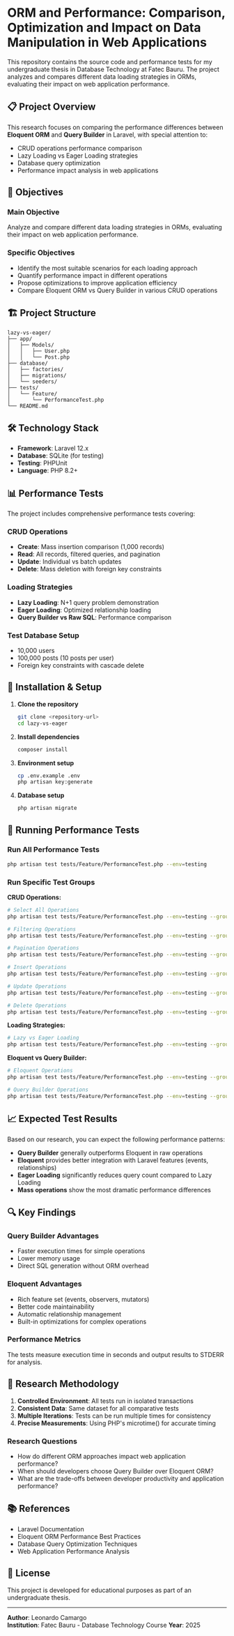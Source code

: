# ORM and Performance: Comparison, Optimization and Impact on Data Manipulation in Web Applications

This repository contains the source code and performance tests for my undergraduate thesis in Database Technology at Fatec Bauru. The project analyzes and compares different data loading strategies in ORMs, evaluating their impact on web application performance.

## 📋 Project Overview

This research focuses on comparing the performance differences between **Eloquent ORM** and **Query Builder** in Laravel, with special attention to:

- CRUD operations performance comparison
- Lazy Loading vs Eager Loading strategies
- Database query optimization
- Performance impact analysis in web applications

## 🎯 Objectives

### Main Objective
Analyze and compare different data loading strategies in ORMs, evaluating their impact on web application performance.

### Specific Objectives
- Identify the most suitable scenarios for each loading approach
- Quantify performance impact in different operations
- Propose optimizations to improve application efficiency
- Compare Eloquent ORM vs Query Builder in various CRUD operations

## 🏗️ Project Structure

```
lazy-vs-eager/
├── app/
│   ├── Models/
│   │   ├── User.php
│   │   └── Post.php
├── database/
│   ├── factories/
│   ├── migrations/
│   └── seeders/
├── tests/
│   └── Feature/
│       └── PerformanceTest.php
└── README.md
```

## 🛠️ Technology Stack

- **Framework**: Laravel 12.x
- **Database**: SQLite (for testing)
- **Testing**: PHPUnit
- **Language**: PHP 8.2+

## 📊 Performance Tests

The project includes comprehensive performance tests covering:

### CRUD Operations
- **Create**: Mass insertion comparison (1,000 records)
- **Read**: All records, filtered queries, and pagination
- **Update**: Individual vs batch updates
- **Delete**: Mass deletion with foreign key constraints

### Loading Strategies
- **Lazy Loading**: N+1 query problem demonstration
- **Eager Loading**: Optimized relationship loading
- **Query Builder vs Raw SQL**: Performance comparison

### Test Database Setup
- 10,000 users
- 100,000 posts (10 posts per user)
- Foreign key constraints with cascade delete

## 🚀 Installation & Setup

1. **Clone the repository**
   ```bash
   git clone <repository-url>
   cd lazy-vs-eager
   ```

2. **Install dependencies**
   ```bash
   composer install
   ```

3. **Environment setup**
   ```bash
   cp .env.example .env
   php artisan key:generate
   ```

4. **Database setup**
   ```bash
   php artisan migrate
   ```

## 🧪 Running Performance Tests

### Run All Performance Tests
```bash
php artisan test tests/Feature/PerformanceTest.php --env=testing
```

### Run Specific Test Groups

**CRUD Operations:**
```bash
# Select All Operations
php artisan test tests/Feature/PerformanceTest.php --env=testing --group=selectAll

# Filtering Operations
php artisan test tests/Feature/PerformanceTest.php --env=testing --group=selectFilter

# Pagination Operations
php artisan test tests/Feature/PerformanceTest.php --env=testing --group=selectPaginate

# Insert Operations
php artisan test tests/Feature/PerformanceTest.php --env=testing --group=insert

# Update Operations
php artisan test tests/Feature/PerformanceTest.php --env=testing --group=update

# Delete Operations
php artisan test tests/Feature/PerformanceTest.php --env=testing --group=delete
```

**Loading Strategies:**
```bash
# Lazy vs Eager Loading
php artisan test tests/Feature/PerformanceTest.php --env=testing --group=lazyVsEagerLoading
```

**Eloquent vs Query Builder:**
```bash
# Eloquent Operations
php artisan test tests/Feature/PerformanceTest.php --env=testing --group=eloquent

# Query Builder Operations
php artisan test tests/Feature/PerformanceTest.php --env=testing --group=querybuilder
```

## 📈 Expected Test Results

Based on our research, you can expect the following performance patterns:

- **Query Builder** generally outperforms Eloquent in raw operations
- **Eloquent** provides better integration with Laravel features (events, relationships)
- **Eager Loading** significantly reduces query count compared to Lazy Loading
- **Mass operations** show the most dramatic performance differences

## 🔍 Key Findings

### Query Builder Advantages
- Faster execution times for simple operations
- Lower memory usage
- Direct SQL generation without ORM overhead

### Eloquent Advantages
- Rich feature set (events, observers, mutators)
- Better code maintainability
- Automatic relationship management
- Built-in optimizations for complex operations

### Performance Metrics
The tests measure execution time in seconds and output results to STDERR for analysis.

## 📝 Research Methodology

1. **Controlled Environment**: All tests run in isolated transactions
2. **Consistent Data**: Same dataset for all comparative tests
3. **Multiple Iterations**: Tests can be run multiple times for consistency
4. **Precise Measurements**: Using PHP's microtime() for accurate timing

### Research Questions
- How do different ORM approaches impact web application performance?
- When should developers choose Query Builder over Eloquent ORM?
- What are the trade-offs between developer productivity and application performance?

## 📚 References

- Laravel Documentation
- Eloquent ORM Performance Best Practices
- Database Query Optimization Techniques
- Web Application Performance Analysis

## 📄 License

This project is developed for educational purposes as part of an undergraduate thesis.

---

**Author**: Leonardo Camargo  
**Institution**: Fatec Bauru - Database Technology Course
**Year**: 2025
